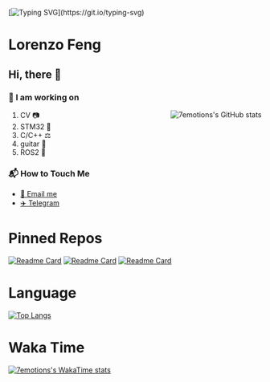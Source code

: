 

[![Typing SVG](https://readme-typing-svg.herokuapp.com?font=Fira+Code&pause=1000&random=false&width=435&lines=Hello+World!)](https://git.io/typing-svg)

# Lorenzo Feng
## Hi, there 👋 
### :telescope: I am working on
<img src='https://github-readme-stats.vercel.app/api?username=7emotions&show_icons=true&rank_icon=github' alt="7emotions's GitHub stats" align='right' />

1. CV 📷
2. STM32 🌱
3. C/C++ ⚖️
4. guitar 🎸
5. ROS2 🤖

### 📬 How to Touch Me

- [📧 Email me](mailto:lorenzo.feng@njust.edu.cn)
- [✈️ Telegram](https://t.me/lorenzofeng)

# Pinned Repos

[![Readme Card](https://github-readme-stats.vercel.app/api/pin/?username=7emotions&repo=RMCS)](https://github.com/7emotions/RMCS)
[![Readme Card](https://github-readme-stats.vercel.app/api/pin/?username=7emotions&repo=UGAS)](https://github.com/7emotions/UGAS)
[![Readme Card](https://github-readme-stats.vercel.app/api/pin/?username=7emotions&repo=SASS)](https://github.com/7emotions/SASS)

# Language

[![Top Langs](https://github-readme-stats.vercel.app/api/top-langs/?username=7emotions&layout=donut)](https://github.com/anuraghazra/github-readme-stats)

# Waka Time

[![7emotions's WakaTime stats](https://github-readme-stats.vercel.app/api/wakatime?username=7emotions)](https://github.com/anuraghazra/github-readme-stats)
